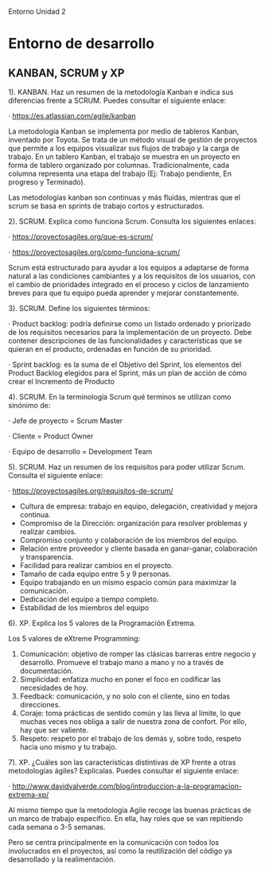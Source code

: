 
Entorno Unidad 2

# Entorno de desarrollo

## KANBAN, SCRUM y XP

1). KANBAN. Haz un resumen de la metodología Kanban e indica sus diferencias frente a SCRUM. Puedes consultar el siguiente enlace:

·  https://es.atlassian.com/agile/kanban

La metodología Kanban se implementa por medio de tableros Kanban, inventado por Toyota. Se trata de un método visual de gestión de proyectos que permite a los equipos visualizar sus flujos de trabajo y la carga de trabajo. En un tablero Kanban, el trabajo se muestra en un proyecto en forma de tablero organizado por columnas. Tradicionalmente, cada columna representa una etapa del trabajo (Ej: Trabajo pendiente, En progreso y Terminado).

Las metodologías kanban son continuas y más fluidas, mientras que el scrum se basa en sprints de trabajo cortos y estructurados.

2). SCRUM. Explica como funciona Scrum. Consulta los siguientes enlaces:

·  https://proyectosagiles.org/que-es-scrum/

· https://proyectosagiles.org/como-funciona-scrum/

Scrum está estructurado para ayudar a los equipos a adaptarse de forma natural a las condiciones cambiantes y a los requisitos de los usuarios, con el cambio de prioridades integrado en el proceso y ciclos de lanzamiento breves para que tu equipo pueda aprender y mejorar constantemente.

3). SCRUM. Define los siguientes términos:

·  Product backlog: podría definirse como un listado ordenado y priorizado de los requisitos necesarios para la implementación de un proyecto. Debe contener descripciones de las funcionalidades y características que se quieran en el producto, ordenadas en función de su prioridad.

·  Sprint backlog: es la suma de el Objetivo del Sprint, los elementos del Product Backlog elegidos para el Sprint, más un plan de acción de cómo crear el Incremento de Producto

4). SCRUM. En la terminología Scrum qué terminos se utilizan como sinónimo de:

·  Jefe de proyecto = Scrum Master

·  Cliente = Product Owner

·  Equipo de desarrollo = Development Team

5). SCRUM. Haz un resumen de los requisitos para poder utilizar Scrum. Consulta el siguiente enlace:

·  https://proyectosagiles.org/requisitos-de-scrum/

- Cultura de empresa: trabajo en equipo, delegación, creatividad y mejora continua.
- Compromiso de la Dirección: organización para resolver problemas y realizar cambios.
- Compromiso conjunto y colaboración de los miembros del equipo.
- Relación entre proveedor y cliente basada en ganar-ganar, colaboración y transparencia.
- Facilidad para realizar cambios en el proyecto.
- Tamaño de cada equipo entre 5 y 9 personas.
- Equipo trabajando en un mismo espacio común para maximizar la comunicación.
- Dedicación del equipo a tiempo completo.
- Estabilidad de los miembros del equipo


6). XP. Explica los 5 valores de la Programación Extrema.

Los 5 valores de eXtreme Programming:

1. Comunicación: objetivo de romper las clásicas barreras entre negocio y desarrollo. Promueve el trabajo  mano a mano y no a través de documentación.
1. Simplicidad: enfatiza mucho en poner el foco en codificar las necesidades de hoy.
1. Feedback: comunicación, y no solo con el cliente, sino en todas direcciones.
1. Coraje: toma prácticas de sentido común y las lleva al límite, lo que muchas veces nos obliga a salir de nuestra zona de confort. Por ello, hay que ser valiente.
1. Respeto: respeto por el trabajo de los demás y, sobre todo, respeto hacia uno mismo y tu trabajo.

7). XP. ¿Cuáles son las características distintivas de XP frente a otras metodologías ágiles? Explícalas. Puedes consultar el siguiente enlace:

·  http://www.davidvalverde.com/blog/introduccion-a-la-programacion-extrema-xp/

Al mismo tiempo que la metodología Agile recoge las buenas prácticas de un marco de trabajo específico. En ella, hay roles que se van repitiendo cada semana o 3-5 semanas.

Pero se centra principalmente en la comunicación con todos los involucrados en el proyectos, así como la reutilización del código ya desarrollado y la realimentación.

